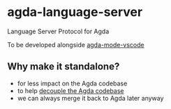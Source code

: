 # agda-language-server

Language Server Protocol for Agda

To be developed alongside [agda-mode-vscode](https://github.com/banacorn/agda-mode-vscode)

## Why make it standalone?

* for less impact on the Agda codebase
* to help [decouple the Agda codebase](https://github.com/agda/agda/projects/5)
* we can always merge it back to Agda later anyway
